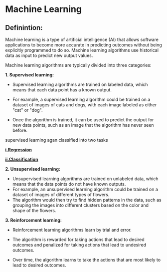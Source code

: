 # Machine Learning

## Definintion:

Machine learning is a type of artificial intelligence (AI) that allows software applications to become more accurate in predicting outcomes without being explicitly programmed to do so. Machine learning algorithms use historical data as input to predict new output values.

Machine learning algorithms are typically divided into three categories:

**1. Supervised learning:**

- Supervised learning algorithms are trained on labeled data, which means that each data point has a known output.

- For example, a supervised learning algorithm could be trained on a dataset of images of cats and dogs, with each image labeled as either "cat" or "dog".
- Once the algorithm is trained, it can be used to predict the output for new data points, such as an image that the algorithm
  has never seen before.

supervised learning agan classified into two tasks

**[i.Regression](https://github.com/kartheekgbl/AI-ML/blob/main/Superised%20learning/Regression/Regression.md)**

**[ii.Classification](https://github.com/kartheekgbl/AI-ML/blob/main/Superised%20learning/Classification/Classification.md)**

**2. Unsupervised learning:**

- Unsupervised learning algorithms are trained on unlabeled data, which means that the data points do not have known outputs.
- For example, an unsupervised learning algorithm could be trained on a dataset of images of different types of flowers.
- The algorithm would then try to find hidden patterns in the data, such as grouping the images into different clusters based on the color and shape of the flowers.

**3. Reinforcement learning:**

- Reinforcement learning algorithms learn by trial and error.

- The algorithm is rewarded for taking actions that lead to desired outcomes and penalized for taking actions that lead to undesired outcomes.
- Over time, the algorithm learns to take the actions that are most likely to lead to desired outcomes.
